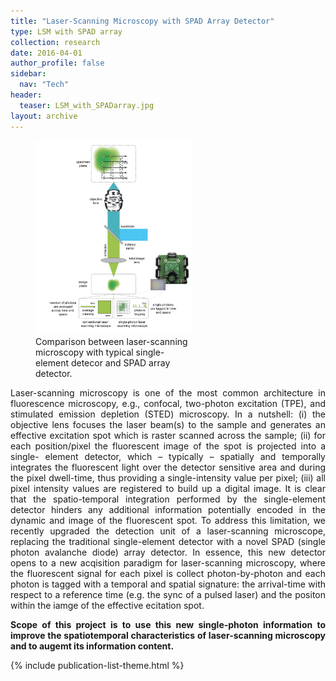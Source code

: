 ```yaml
---
title: "Laser-Scanning Microscopy with SPAD Array Detector"
type: LSM with SPAD array
collection: research
date: 2016-04-01
author_profile: false
sidebar:
  nav: "Tech"
header:
  teaser: LSM_with_SPADarray.jpg
layout: archive
---
```


<figure style="width: 50%" class="align-center">
<img src='/images/SinglePhotonsMicroscopy.jpg'>
<figcaption>Comparison between laser-scanning microscopy with typical single-element detecor and SPAD array detector.</figcaption>
</figure>

<div style="text-align: justify">
Laser-scanning microscopy is one of the most common architecture in fluorescence microscopy, e.g., confocal, two-photon excitation (TPE), and stimulated emission depletion (STED) microscopy. In a nutshell: (i) the objective lens focuses the laser beam(s) to the sample and generates an effective excitation spot which is raster scanned across the sample; (ii) for each position/pixel the fluorescent image of the spot is projected into a single- element detector, which – typically – spatially and temporally integrates the fluorescent light over the detector sensitive area and during the pixel dwell-time, thus providing a single-intensity value per pixel; (iii) all pixel intensity values are registered to build up a digital image. It is clear that the spatio-temporal integration performed by the single-element detector hinders any additional information potentially encoded in the dynamic and image of the fluorescent spot.
To address this limitation, we recently upgraded the detection unit of a laser-scanning microscope, replacing the traditional single-element detector with a novel SPAD (single photon avalanche diode) array detector. In essence, this new detector opens to a new acqisition paradigm for laser-scanning microscopy, where the fluorescent signal for each pixel is collect photon-by-photon and each photon is tagged with a temporal and spatial signature: the arrival-time with respect to a reference time (e.g. the sync of a pulsed laser) and the positon within the iamge of the effective ecitation spot.
  
**Scope of this project is to use this new single-photon information to improve the spatiotemporal characteristics of laser-scanning microscopy and to augemt its information content.**

{% include publication-list-theme.html %}

